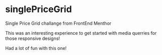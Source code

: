 # singlePriceGrid
Single Price Grid challange from FrontEnd Menthor

This was an interesting experience to get started with media querries for those responsive designs!

Had a lot of fun with this one!
